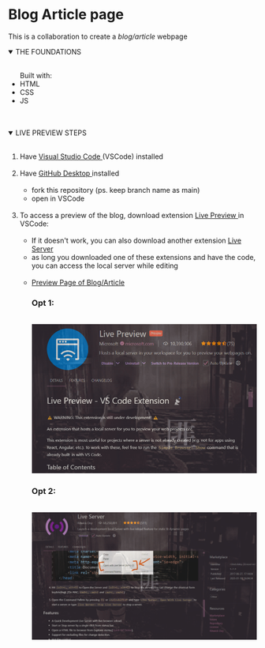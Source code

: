 # **Blog Article page**
This is a collaboration to create a *blog/article* webpage

<details open>
  <summary>THE FOUNDATIONS</summary>
  <br>
  <ul>
    Built with:<br>
    <li>HTML</li>
    <li>CSS</li>
    <li>JS</li>
  </ul>
  <br>
</details>

<br />

<details open>
  <summary>LIVE PREVIEW STEPS</summary>
  <br>
  <ol>
    <!--1.-->
    <li>
    Have
    <a href="https://code.visualstudio.com/download">
    Visual Studio Code
    </a>
    (VSCode) installed
    </li>
    <!--2.-->
    <br>
    <li>Have
    <a href="https://desktop.github.com/download/">
    GitHub Desktop
    </a>
    installed
    <ul>
      <br>
      <li>fork this repository (ps. keep branch name as main)</li>
      <li>open in VSCode</li>
    </ul>
    </li>
    <!--3-->
    <br>
    <li>To access a preview of the blog, download extension 
    <a href="https://marketplace.visualstudio.com/items?itemName=ms-vscode.live-server"
    >
    Live Preview
    </a>
    in VSCode:<br>
    <ul>
      <br>
      <li>If it doesn't work, you can also download another extension
      <a href="https://marketplace.visualstudio.com/items?itemName=ritwickdey.LiveServer">
      Live Server
      </a>
      </li>
      <li>as long you downloaded one of these extensions and have the code, you can access the local server while editing </li>
      <br>
      <li>
      <a href="http://127.0.0.1:3000/index.html?serverWindowId=27cd3fdf-85e0-421b-bb9b-9ecca282bd2f" title="http://127.0.0.1:3000/index.html?serverWindowId=27cd3fdf-85e0-421b-bb9b-9ecca282bd2f">
      Preview Page of Blog/Article
      </a>
    <h3>Opt 1:</h3>
    <br>
    <div align="center">
      <img src="images/liveprev.png" alt="Example" width="500">
    </div>
    <h3>Opt 2:</h3>
    <br>
    <div align="center">
      <img src="images/liveserv.png" alt="Example" width="500">
    </div>      
    </li>
    </ul>

  </ol>
</details>

<br>
